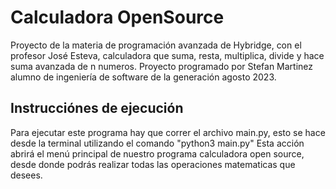 # Calculadora OpenSource

Proyecto de la materia de programación avanzada de Hybridge, con el profesor José Esteva, calculadora que suma, resta,
multiplica, divide y hace suma avanzada de n numeros. Proyecto programado por Stefan Martinez alumno de ingeniería
de software de la generación agosto 2023.

## Instrucciónes de ejecución

Para ejecutar este programa hay que correr el archivo main.py, esto se hace desde la terminal
utilizando el comando "python3 main.py" Esta acción abrirá el menú principal de nuestro programa
calculadora open source, desde donde podrás realizar todas las operaciones matematicas que desees.
